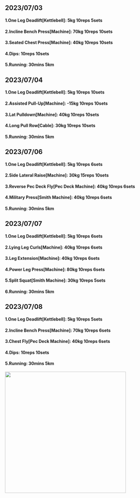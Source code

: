 ## 2023/07/03
#### 1.One Leg Deadlift\[Kettlebell\]: 5kg 10reps 5sets
#### 2.Incline Bench Press\[Machine\]: 70kg 10reps 10sets
#### 3.Seated Chest Press\[Machine\]: 40kg 10reps 10sets
#### 4.Dips: 10reps 10sets
#### 5.Running: 30mins 5km

## 2023/07/04
#### 1.One Leg Deadlift\[Kettlebell\]: 5kg 10reps 10sets
#### 2.Assisted Pull-Up\[Machine\]: -15kg 10reps 10sets
#### 3.Lat Pulldown\[Machine\]: 40kg 10reps 10sets
#### 4.Long Pull Row\[Cable\]: 30kg 10reps 10sets
#### 5.Running: 30mins 5km

## 2023/07/06
#### 1.One Leg Deadlift\[Kettlebell\]: 5kg 10reps 6sets
#### 2.Side Lateral Raise\[Machine\]: 30kg 15reps 10sets
#### 3.Reverse Pec Deck Fly\[Pec Deck Machine\]: 40kg 10reps 6sets
#### 4.Military Press\[Smith Machine\]: 40kg 10reps 6sets
#### 5.Running: 30mins 5km

## 2023/07/07
#### 1.One Leg Deadlift\[Kettlebell\]: 5kg 10reps 6sets
#### 2.Lying Leg Curls\[Machine\]: 40kg 10reps 6sets
#### 3.Leg Extension\[Machine\]: 40kg 10reps 6sets
#### 4.Power Leg Press\[Machine\]: 80kg 10reps 6sets
#### 5.Split Squat\[Smith Machine\]: 30kg 10reps 5sets
#### 6.Running: 30mins 5km

## 2023/07/08
#### 1.One Leg Deadlift\[Kettlebell\]: 5kg 10reps 5sets
#### 2.Incline Bench Press\[Machine\]: 70kg 10reps 6sets
#### 3.Chest Fly\[Pec Deck Machine\]: 40kg 10reps 6sets
#### 4.Dips: 10reps 10sets
#### 5.Running: 30mins 5km

<img src='../_resources/__095.png' width='400px' />
